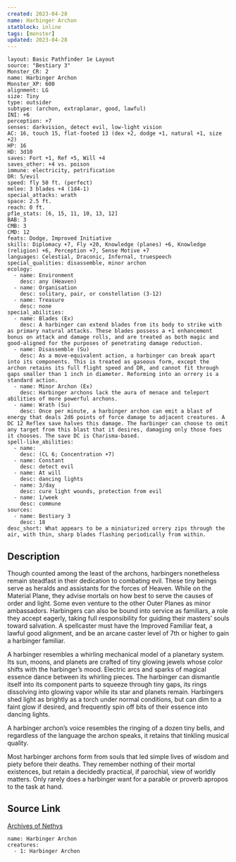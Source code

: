 ```yaml
---
created: 2023-04-28
name: Harbinger Archon
statblock: inline
tags: [monster]
updated: 2023-04-28
---
```

```statblock
layout: Basic Pathfinder 1e Layout
source: "Bestiary 3"
Monster_CR: 2
name: Harbinger Archon
Monster_XP: 600
alignment: LG
size: Tiny
type: outsider
subtype: (archon, extraplanar, good, lawful)
INI: +6
perception: +7
senses: darkvision, detect evil, low-light vision
AC: 16, touch 15, flat-footed 13 (dex +2, dodge +1, natural +1, size +2)
HP: 16
HD: 3d10
saves: Fort +1, Ref +5, Will +4
saves_other: +4 vs. poison
immune: electricity, petrification
DR: 5/evil
speed: fly 50 ft. (perfect)
melee: 3 blades +4 (1d4-1)
special_attacks: wrath
space: 2.5 ft.
reach: 0 ft.
pf1e_stats: [6, 15, 11, 10, 13, 12]
BAB: 3
CMB: 3
CMD: 12
feats: Dodge, Improved Initiative
skills: Diplomacy +7, Fly +20, Knowledge (planes) +6, Knowledge (religion) +6, Perception +7, Sense Motive +7
languages: Celestial, Draconic, Infernal, truespeech
special_qualities: disassemble, minor archon
ecology:
  - name: Environment
    desc: any (Heaven)
  - name: Organisation
    desc: solitary, pair, or constellation (3-12)
  - name: Treasure
    desc: none
special_abilities:
  - name: Blades (Ex)
    desc: A harbinger can extend blades from its body to strike with as primary natural attacks. These blades possess a +1 enhancement bonus on attack and damage rolls, and are treated as both magic and good-aligned for the purposes of penetrating damage reduction.
  - name: Disassemble (Su)
    desc: As a move-equivalent action, a harbinger can break apart into its components. This is treated as gaseous form, except the archon retains its full flight speed and DR, and cannot fit through gaps smaller than 1 inch in diameter. Reforming into an orrery is a standard action.
  - name: Minor Archon (Ex)
    desc: Harbinger archons lack the aura of menace and teleport abilities of more powerful archons.
  - name: Wrath (Su)
    desc: Once per minute, a harbinger archon can emit a blast of energy that deals 2d6 points of force damage to adjacent creatures. A DC 12 Reflex save halves this damage. The harbinger can choose to omit any target from this blast that it desires, damaging only those foes it chooses. The save DC is Charisma-based.
spell-like_abilities:
  - name:
    desc: (CL 6; Concentration +7)
  - name: Constant
    desc: detect evil
  - name: At will
    desc: dancing lights
  - name: 3/day
    desc: cure light wounds, protection from evil
  - name: 1/week
    desc: commune
sources:
  - name: Bestiary 3
    desc: 18
desc_short: What appears to be a miniaturized orrery zips through the air, with thin, sharp blades flashing periodically from within.
```
## Description
Though counted among the least of the archons, harbingers nonetheless remain steadfast in their dedication to combating evil. These tiny beings serve as heralds and assistants for the forces of Heaven. While on the Material Plane, they advise mortals on how best to serve the causes of order and light. Some even venture to the other Outer Planes as minor ambassadors. Harbingers can also be bound into service as familiars, a role they accept eagerly, taking full responsibility for guiding their masters’ souls toward salvation. A spellcaster must have the Improved Familiar feat, a lawful good alignment, and be an arcane caster level of 7th or higher to gain a harbinger familiar.

A harbinger resembles a whirling mechanical model of a planetary system. Its sun, moons, and planets are crafted of tiny glowing jewels whose color shifts with the harbinger’s mood. Electric arcs and sparks of magical essence dance between its whirling pieces. The harbinger can dismantle itself into its component parts to squeeze through tiny gaps, its rings dissolving into glowing vapor while its star and planets remain. Harbingers shed light as brightly as a torch under normal conditions, but can dim to a faint glow if desired, and frequently spin off bits of their essence into dancing lights.

A harbinger archon’s voice resembles the ringing of a dozen tiny bells, and regardless of the language the archon speaks, it retains that tinkling musical quality.

Most harbinger archons form from souls that led simple lives of wisdom and piety before their deaths. They remember nothing of their mortal existences, but retain a decidedly practical, if parochial, view of worldly matters. Only rarely does a harbinger want for a parable or proverb apropos to the task at hand.
## Source Link
[Archives of Nethys](https://aonprd.com/MonsterDisplay.aspx?ItemName=Harbinger%20Archon)
```encounter-table
name: Harbinger Archon
creatures:
  - 1: Harbinger Archon
```
